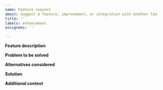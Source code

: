 ```yaml
---
name: Feature request
about: Suggest a feature, improvement, or integration with another tool
title: ''
labels: enhancement
assignees: ''

---
```


**Feature description**
<!-- A description of the feature you would like to see in `dstack`. -->

**Problem to be solved**
<!-- Explain why `dstack` needs this features and what problem would it solve. -->

**Alternatives considered**
<!-- Describe any alternative solutions or features that you've considered. -->

**Solution**
<!-- Outline a possible solution if can think of one. -->

**Additional context**
<!-- Add any other context or screenshots about the feature request here. -->
